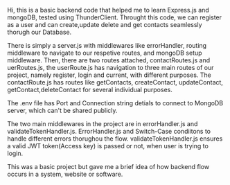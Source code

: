 Hi, this is a basic backend code that helped me to learn Express.js and mongoDB, tested using ThunderClient.
Throught this code, we can register as a user and can create,update delete and get contacts seamlessly thorugh our Database.

There is simply a server.js with middlewares like errorHandler, routing middleware to navigate to our respetive routes, and mongoDB setup middleware.
Then, there are two routes attached, contactRoutes.js and uerRoutes.js, the userRoute.js has navigation to three main routes of our project, namely register, login and current, with different purposes.
The contactRoute.js has routes like getContacts, createContact, updateContact, getContact,deleteContact for several individual purposes.

The .env file has Port and Connection string detials to connect to MongoDB server, which can't be shared publicly.

The two main middlewares in the project are in errorHandler.js and validateTokenHandler.js. ErrorHandler.js and Switch-Case condiitons to handle different errors thorughou the flow.
validateTokenHandler.js ensures a valid JWT token(Access key) is passed or not, when user is trying to login.

This was a basic project but gave me a brief idea of how backend flow occurs in a system, website or software.
